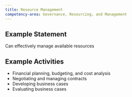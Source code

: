 ```yaml
---
title: Resource Management
competency-area: Governance, Resourcing, and Management
---
```


## Example Statement

Can effectively manage available resources	

## Example Activities

* Financial planning, budgeting, and cost analysis
* Negotiating and managing contracts
* Developing business cases
* Evaluating business cases
